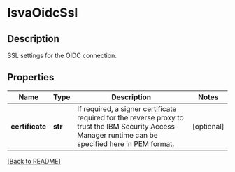 # IsvaOidcSsl

## Description

SSL settings for the OIDC connection.


## Properties

Name | Type | Description | Notes
------------ | ------------- | ------------- | -------------
**certificate** | **str** | If required, a signer certificate required for the reverse proxy to trust the IBM Security Access Manager runtime can be specified here in PEM format.  | [optional] 

[[Back to README]](../README.md)



